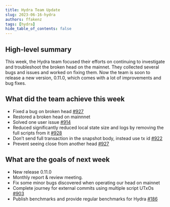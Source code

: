 ```yaml
---
title: Hydra Team Update
slug: 2023-06-16-hydra
authors: ffakenz
tags: [hydra]
hide_table_of_contents: false
---
```


## High-level summary

This week, the Hydra team focused their efforts on continuing to investigate
and troubleshoot the broken head on the mainnet. They collected several bugs
and issues and worked on fixing them. Now the team is soon to release a new
version, 0.11.0, which comes with a lot of improvements and bug fixes.


## What did the team achieve this week

-   Fixed a bug on broken head [#927](https://github.com/input-output-hk/hydra/issues/927)
-   Restored a broken head on mainnnet
-   Solved one user issue [#914](https://github.com/input-output-hk/hydra/issues/914)
-   Reduced significantly reduced local state size and logs by removing the full scripts from it [#928](https://github.com/input-output-hk/hydra/pull/928)
-   Don’t send full transaction in the snapshot body, instead use tx id [#922](https://github.com/input-output-hk/hydra/pull/922)
-   Prevent seeing close from another head [#927](https://github.com/input-output-hk/hydra/issues/927)

## What are the goals of next week

-   New release 0.11.0
-   Monthly report & review meeting.
-   Fix some minor bugs discovered when operating our head on mainnet
-   Complete journey for external commits using multiple script UTxOs [#903](https://github.com/input-output-hk/hydra/pull/903)
-   Publish benchmarks and provide regular benchmarks for Hydra [#186](https://github.com/input-output-hk/hydra/issues/186)
